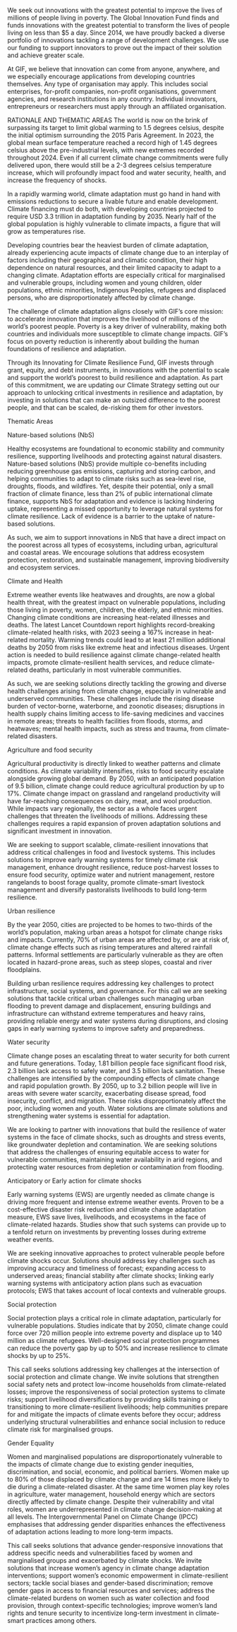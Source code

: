 We seek out innovations with the greatest potential to improve the lives of millions of people living in poverty.
The Global Innovation Fund finds and funds innovations with the greatest potential to transform the lives of people living on less than $5 a day. Since 2014, we have proudly backed a diverse portfolio of innovations tackling a range of development challenges. We use our funding to support innovators to prove out the impact of their solution and achieve greater scale.

At GIF, we believe that innovation can come from anyone, anywhere, and we especially encourage applications from developing countries themselves. Any type of organisation may apply. This includes social enterprises, for-profit companies, non-profit organisations, government agencies, and research institutions in any country. Individual innovators, entrepreneurs or researchers must apply through an affiliated organisation.

RATIONALE AND THEMATIC AREAS
The world is now on the brink of surpassing its target to limit global warming to 1.5 degrees celsius, despite the initial optimism surrounding the 2015 Paris Agreement. In 2023, the global mean surface temperature reached a record high of 1.45 degrees celsius above the pre-industrial levels, with new extremes recorded throughout 2024. Even if all current climate change commitments were fully delivered upon, there would still be a 2-3 degrees celsius temperature increase, which will profoundly impact food and water security, health, and increase the frequency of shocks.

In a rapidly warming world, climate adaptation must go hand in hand with emissions reductions to secure a livable future and enable development. Climate financing must do both, with developing countries projected to require USD 3.3 trillion in adaptation funding by 2035. Nearly half of the global population is highly vulnerable to climate impacts, a figure that will grow as temperatures rise.

Developing countries bear the heaviest burden of climate adaptation, already experiencing acute impacts of climate change due to an interplay of factors including their geographical and climatic condition, their high dependence on natural resources, and their limited capacity to adapt to a changing climate. Adaptation efforts are especially critical for marginalised and vulnerable groups, including women and young children, older populations, ethnic minorities, Indigenous Peoples, refugees and displaced persons, who are disproportionately affected by climate change.

The challenge of climate adaptation aligns closely with GIF’s core mission: to accelerate innovation that improves the livelihood of millions of the world’s poorest people. Poverty is a key driver of vulnerability, making both countries and individuals more susceptible to climate change impacts. GIF’s focus on poverty reduction is inherently about building the human foundations of resilience and adaptation.

Through its Innovating for Climate Resilience Fund, GIF invests through grant, equity, and debt instruments, in innovations with the potential to scale and support the world’s poorest to build resilience and adaptation. As part of this commitment, we are updating our Climate Strategy setting out our approach to unlocking critical investments in resilience and adaptation, by investing in solutions that can make an outsized difference to the poorest people, and that can be scaled, de-risking them for other investors.

Thematic Areas

Nature-based solutions (NbS)

Healthy ecosystems are foundational to economic stability and community resilience, supporting livelihoods and protecting against natural disasters. Nature-based solutions (NbS) provide multiple co-benefits including reducing greenhouse gas emissions, capturing and storing carbon, and helping communities to adapt to climate risks such as sea-level rise, droughts, floods, and wildfires. Yet, despite their potential, only a small fraction of climate finance, less than 2% of public international climate finance, supports NbS for adaptation and evidence is lacking hindering uptake, representing a missed opportunity to leverage natural systems for climate resilience. Lack of evidence is a barrier to the uptake of nature-based solutions.

As such, we aim to support innovations in NbS that have a direct impact on the poorest across all types of ecosystems, including urban, agricultural and coastal areas. We encourage solutions that address ecosystem protection, restoration, and sustainable management, improving biodiversity and ecosystem services.

Climate and Health

Extreme weather events like heatwaves and droughts, are now a global health threat, with the greatest impact on vulnerable populations, including those living in poverty, women, children, the elderly, and ethnic minorities. Changing climate conditions are increasing heat-related illnesses and deaths. The latest Lancet Countdown report highlights record-breaking climate-related health risks, with 2023 seeing a 167% increase in heat-related mortality. Warming trends could lead to at least 21 million additional deaths by 2050 from risks like extreme heat and infectious diseases. Urgent action is needed to build resilience against climate change-related health impacts, promote climate-resilient health services, and reduce climate-related deaths, particularly in most vulnerable communities.

As such, we are seeking solutions directly tackling the growing and diverse health challenges arising from climate change, especially in vulnerable and underserved communities. These challenges include the rising disease burden of vector-borne, waterborne, and zoonotic diseases; disruptions in health supply chains limiting access to life-saving medicines and vaccines in remote areas; threats to health facilities from floods, storms, and heatwaves; mental health impacts, such as stress and trauma, from climate-related disasters.

Agriculture and food security

Agricultural productivity is directly linked to weather patterns and climate conditions. As climate variability intensifies, risks to food security escalate alongside growing global demand. By 2050, with an anticipated population of 9.5 billion, climate change could reduce agricultural production by up to 17%. Climate change impact on grassland and rangeland productivity will have far-reaching consequences on dairy, meat, and wool production. While impacts vary regionally, the sector as a whole faces urgent challenges that threaten the livelihoods of millions. Addressing these challenges requires a rapid expansion of proven adaptation solutions and significant investment in innovation.

We are seeking to support scalable, climate-resilient innovations that address critical challenges in food and livestock systems. This includes solutions to improve early warning systems for timely climate risk management, enhance drought resilience, reduce post-harvest losses to ensure food security, optimize water and nutrient management, restore rangelands to boost forage quality, promote climate-smart livestock management and diversify pastoralists livelihoods to build long-term resilience.

Urban resilience

By the year 2050, cities are projected to be homes to two-thirds of the world’s population, making urban areas a hotspot for climate change risks and impacts. Currently, 70% of urban areas are affected by, or are at risk of, climate change effects such as rising temperatures and altered rainfall patterns. Informal settlements are particularly vulnerable as they are often located in hazard-prone areas, such as steep slopes, coastal and river floodplains.

Building urban resilience requires addressing key challenges to protect infrastructure, social systems, and governance. For this call we are seeking solutions that tackle critical urban challenges such managing urban flooding to prevent damage and displacement, ensuring buildings and infrastructure can withstand extreme temperatures and heavy rains, providing reliable energy and water systems during disruptions, and closing gaps in early warning systems to improve safety and preparedness.

Water security

Climate change poses an escalating threat to water security for both current and future generations. Today, 1.81 billion people face significant flood risk, 2.3 billion lack access to safely water, and 3.5 billion lack sanitation. These challenges are intensified by the compounding effects of climate change and rapid population growth. By 2050, up to 3.2 billion people will live in areas with severe water scarcity, exacerbating disease spread, food insecurity, conflict, and migration. These risks disproportionately affect the poor, including women and youth. Water solutions are climate solutions and strengthening water systems is essential for adaptation.

We are looking to partner with innovations that build the resilience of water systems in the face of climate shocks, such as droughts and stress events, like groundwater depletion and contamination. We are seeking solutions that address the challenges of ensuring equitable access to water for vulnerable communities, maintaining water availability in arid regions, and protecting water resources from depletion or contamination from flooding.

Anticipatory or Early action for climate shocks

Early warning systems (EWS) are urgently needed as climate change is driving more frequent and intense extreme weather events. Proven to be a cost-effective disaster risk reduction and climate change adaptation measure, EWS save lives, livelihoods, and ecosystems in the face of climate-related hazards. Studies show that such systems can provide up to a tenfold return on investments by preventing losses during extreme weather events.

We are seeking innovative approaches to protect vulnerable people before climate shocks occur. Solutions should address key challenges such as improving accuracy and timeliness of forecast; expanding access to underserved areas; financial stability after climate shocks; linking early warning systems with anticipatory action plans such as evacuation protocols; EWS that takes account of local contexts and vulnerable groups.

Social protection

Social protection plays a critical role in climate adaptation, particularly for vulnerable populations. Studies indicate that by 2050, climate change could force over 720 million people into extreme poverty and displace up to 140 million as climate refugees. Well-designed social protection programmes can reduce the poverty gap by up to 50% and increase resilience to climate shocks by up to 25%.

This call seeks solutions addressing key challenges at the intersection of social protection and climate change. We invite solutions that strengthen social safety nets and protect low-income households from climate-related losses; improve the responsiveness of social protection systems to climate risks; support livelihood diversifications by providing skills training or transitioning to more climate-resilient livelihoods; help communities prepare for and mitigate the impacts of climate events before they occur; address underlying structural vulnerabilities and enhance social inclusion to reduce climate risk for marginalised groups.

Gender Equality

Women and marginalised populations are disproportionately vulnerable to the impacts of climate change due to existing gender inequities, discrimination, and social, economic, and political barriers. Women make up to 80% of those displaced by climate change and are 14 times more likely to die during a climate-related disaster. At the same time women play key roles in agriculture, water management, household energy which are sectors directly affected by climate change. Despite their vulnerability and vital roles, women are underrepresented in climate change decision-making at all levels. The Intergovernmental Panel on Climate Change (IPCC) emphasises that addressing gender disparities enhances the effectiveness of adaptation actions leading to more long-term impacts.

This call seeks solutions that advance gender-responsive innovations that address specific needs and vulnerabilities faced by women and marginalised groups and exacerbated by climate shocks. We invite solutions that increase women’s agency in climate change adaptation interventions; support women’s economic empowerment in climate-resilient sectors; tackle social biases and gender-based discrimination; remove gender gaps in access to financial resources and services; address the climate-related burdens on women such as water collection and food provision, through context-specific technologies; improve women’s land rights and tenure security to incentivize long-term investment in climate-smart practices among others.
